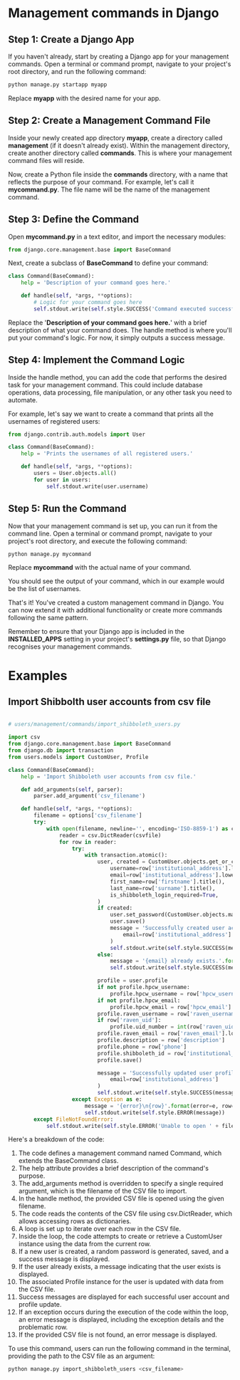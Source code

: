 # Management commands in Django

## Step 1: Create a Django App

If you haven't already, start by creating a Django app for your management commands. Open a terminal or command prompt, navigate to your project's root directory, and run the following command:

```sh
python manage.py startapp myapp
```

Replace **myapp** with the desired name for your app.

## Step 2: Create a Management Command File

Inside your newly created app directory **myapp**, create a directory called **management** (if it doesn't already exist). Within the management directory, create another directory called **commands**. This is where your management command files will reside.

Now, create a Python file inside the **commands** directory, with a name that reflects the purpose of your command. For example, let's call it **mycommand.py**. The file name will be the name of the management command.


## Step 3: Define the Command

Open **mycommand.py** in a text editor, and import the necessary modules:

```python
from django.core.management.base import BaseCommand
```

Next, create a subclass of **BaseCommand** to define your command:

```python
class Command(BaseCommand):
    help = 'Description of your command goes here.'

    def handle(self, *args, **options):
        # Logic for your command goes here
        self.stdout.write(self.style.SUCCESS('Command executed successfully.'))
```

Replace the '**Description of your command goes here.**' with a brief description of what your command does. The handle method is where you'll put your command's logic. For now, it simply outputs a success message.

## Step 4: Implement the Command Logic

Inside the handle method, you can add the code that performs the desired task for your management command. This could include database operations, data processing, file manipulation, or any other task you need to automate.

For example, let's say we want to create a command that prints all the usernames of registered users:

```python
from django.contrib.auth.models import User

class Command(BaseCommand):
    help = 'Prints the usernames of all registered users.'

    def handle(self, *args, **options):
        users = User.objects.all()
        for user in users:
            self.stdout.write(user.username)
```

## Step 5: Run the Command

Now that your management command is set up, you can run it from the command line. Open a terminal or command prompt, navigate to your project's root directory, and execute the following command:

```sh
python manage.py mycommand
```

Replace **mycommand** with the actual name of your command.



You should see the output of your command, which in our example would be the list of usernames.

That's it! You've created a custom management command in Django. You can now extend it with additional functionality or create more commands following the same pattern.

Remember to ensure that your Django app is included in the **INSTALLED_APPS** setting in your project's **settings.py** file, so that Django recognises your management commands.

# Examples

## Import Shibbolth user accounts from csv file

```python

# users/management/commands/import_shibboleth_users.py

import csv
from django.core.management.base import BaseCommand
from django.db import transaction
from users.models import CustomUser, Profile

class Command(BaseCommand):
    help = 'Import Shibboleth user accounts from csv file.'

    def add_arguments(self, parser):
        parser.add_argument('csv_filename')

    def handle(self, *args, **options):
        filename = options['csv_filename']
        try:
            with open(filename, newline='', encoding='ISO-8859-1') as csvfile:
                reader = csv.DictReader(csvfile)
                for row in reader:
                    try:
                        with transaction.atomic():
                            user, created = CustomUser.objects.get_or_create(
                                username=row['institutional_address'].lower(),
                                email=row['institutional_address'].lower(),
                                first_name=row['firstname'].title(),
                                last_name=row['surname'].title(),
                                is_shibboleth_login_required=True,
                            )
                            if created:
                                user.set_password(CustomUser.objects.make_random_password())
                                user.save()
                                message = 'Successfully created user account: {email}'.format(
                                    email=row['institutional_address']
                                )
                                self.stdout.write(self.style.SUCCESS(message))
                            else:
                                message = '{email} already exists.'.format(email=row['institutional_address'])
                                self.stdout.write(self.style.SUCCESS(message))

                            profile = user.profile
                            if not profile.hpcw_username:
                                profile.hpcw_username = row['hpcw_username'].lower()
                            if not profile.hpcw_email:
                                profile.hpcw_email = row['hpcw_email'].lower()
                            profile.raven_username = row['raven_username']
                            if row['raven_uid']:
                                profile.uid_number = int(row['raven_uid'])
                            profile.raven_email = row['raven_email'].lower()
                            profile.description = row['description']
                            profile.phone = row['phone']
                            profile.shibboleth_id = row['institutional_address'].lower()
                            profile.save()

                            message = 'Successfully updated user profile: {email}'.format(
                                email=row['institutional_address']
                            )
                            self.stdout.write(self.style.SUCCESS(message))
                    except Exception as e:
                        message = '{error}\n{row}'.format(error=e, row=row)
                        self.stdout.write(self.style.ERROR(message))
        except FileNotFoundError:
            self.stdout.write(self.style.ERROR('Unable to open ' + filename))

```

Here's a breakdown of the code:

1. The code defines a management command named Command, which extends the BaseCommand class.
2. The help attribute provides a brief description of the command's purpose.
3. The add_arguments method is overridden to specify a single required argument, which is the filename of the CSV file to import.
4. In the handle method, the provided CSV file is opened using the given filename.
5. The code reads the contents of the CSV file using csv.DictReader, which allows accessing rows as dictionaries.
6. A loop is set up to iterate over each row in the CSV file.
7. Inside the loop, the code attempts to create or retrieve a CustomUser instance using the data from the current row.
8. If a new user is created, a random password is generated, saved, and a success message is displayed.
9. If the user already exists, a message indicating that the user exists is displayed.
10. The associated Profile instance for the user is updated with data from the CSV file.
11. Success messages are displayed for each successful user account and profile update.
12. If an exception occurs during the execution of the code within the loop, an error message is displayed, including the exception details and the problematic row.
13. If the provided CSV file is not found, an error message is displayed.

To use this command, users can run the following command in the terminal, providing the path to the CSV file as an argument:

```sh
python manage.py import_shibboleth_users <csv_filename>
```


